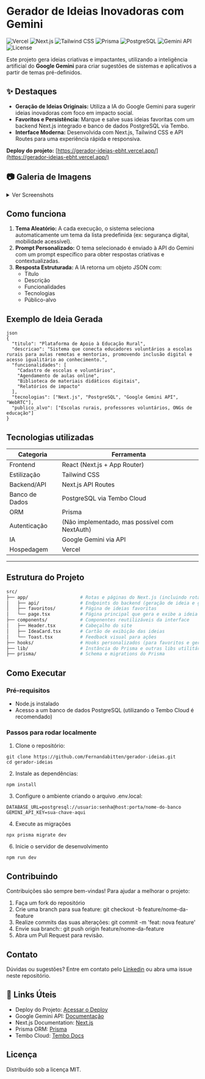 # Gerador de Ideias Inovadoras com Gemini

![Vercel](https://vercelbadge.vercel.app/api/Fernandabitten/gerador-ideias)
![Next.js](https://img.shields.io/badge/Next.js-black?logo=next.js&logoColor=white)
![Tailwind CSS](https://img.shields.io/badge/TailwindCSS-38B2AC?logo=tailwind-css&logoColor=white)
![Prisma](https://img.shields.io/badge/Prisma-2D3748?logo=prisma&logoColor=white)
![PostgreSQL](https://img.shields.io/badge/PostgreSQL-316192?logo=postgresql&logoColor=white)
![Gemini API](https://img.shields.io/badge/Google%20Gemini-4285F4?logo=google&logoColor=white)
![License](https://img.shields.io/badge/License-MIT-yellow.svg)

Este projeto gera ideias criativas e impactantes, utilizando a inteligência artificial do **Google Gemini** para criar sugestões de sistemas e aplicativos a partir de temas pré-definidos. 

## ✨ Destaques

- **Geração de Ideias Originais:** Utiliza a IA do Google Gemini para sugerir ideias inovadoras com foco em impacto social.
- **Favoritos e Persistência:** Marque e salve suas ideias favoritas com um backend Next.js integrado e banco de dados PostgreSQL via Tembo.
- **Interface Moderna:** Desenvolvida com Next.js, Tailwind CSS e API Routes para uma experiência rápida e responsiva.

 **Deploy do projeto:** [https://gerador-ideias-ebht.vercel.app/](https://gerador-ideias-ebht.vercel.app/)

 ## 📷 Galeria de Imagens

<details>
  <summary>Ver Screenshots</summary>

  <div style="display: flex; flex-wrap: wrap; gap: 1rem;">
    <img src="https://github.com/user-attachments/assets/a00d33f3-89b7-488b-ad35-bd4143ceb365" alt="Screenshot 1" style="width: 300px;">
    <img src="https://github.com/user-attachments/assets/10aca613-107c-4b28-b655-eba2e0012b25" alt="Screenshot 2" style="width: 300px;">
    <img src="https://github.com/user-attachments/assets/954de5ba-cdf7-4f31-8297-9b3f2ebb2f7f" alt="Screenshot 3" style="width: 300px;">
  </div>

</details>

## Como funciona
1. **Tema Aleatório:** A cada execução, o sistema seleciona automaticamente um tema da lista predefinida (ex: segurança digital, mobilidade acessível).
2. **Prompt Personalizado:** O tema selecionado é enviado à API do Gemini com um prompt específico para obter respostas criativas e contextualizadas.
3. **Resposta Estruturada:** A IA retorna um objeto JSON com:
   - Título
   - Descrição
   - Funcionalidades
   - Tecnologias
   - Público-alvo

## Exemplo de Ideia Gerada
```
json
{
  "titulo": "Plataforma de Apoio à Educação Rural",
  "descricao": "Sistema que conecta educadores voluntários a escolas rurais para aulas remotas e mentorias, promovendo inclusão digital e acesso igualitário ao conhecimento.",
  "funcionalidades": [
    "Cadastro de escolas e voluntários",
    "Agendamento de aulas online",
    "Biblioteca de materiais didáticos digitais",
    "Relatórios de impacto"
  ],
  "tecnologias": ["Next.js", "PostgreSQL", "Google Gemini API", "WebRTC"],
  "publico_alvo": ["Escolas rurais, professores voluntários, ONGs de educação"]
}
```

## Tecnologias utilizadas
| Categoria         | Ferramenta                                   |
|------------------|-----------------------------------------------|
| Frontend         | React (Next.js + App Router)                  |
| Estilização      | Tailwind CSS                                  |
| Backend/API      | Next.js API Routes                            |
| Banco de Dados   | PostgreSQL via Tembo Cloud                    |
| ORM              | Prisma                                        |
| Autenticação     | (Não implementado, mas possível com NextAuth) |
| IA               | Google Gemini via API                         |
| Hospedagem       | Vercel                                        |
--------------------------------------------------------------------

## Estrutura do Projeto
```bash
src/
├── app/                   # Rotas e páginas do Next.js (incluindo rotas API)
│   ├── api/               # Endpoints do backend (geração de ideia e gerenciamento de favoritos)
│   ├── favoritos/         # Página de ideias favoritas
│   └── page.tsx           # Página principal que gera e exibe a ideia
├── components/            # Componentes reutilizáveis da interface
│   ├── Header.tsx         # Cabeçalho do site
│   ├── IdeaCard.tsx       # Cartão de exibição das ideias
│   └── Toast.tsx          # Feedback visual para ações
├── hooks/                 # Hooks personalizados (para favoritos e geração de ideias)
├── lib/                   # Instância do Prisma e outras libs utilitárias
├── prisma/                # Schema e migrations do Prisma
```
## Como Executar
### Pré-requisitos
- Node.js instalado
- Acesso a um banco de dados PostgreSQL (utilizando o Tembo Cloud é recomendado)
### Passos para rodar localmente
1. Clone o repositório:
```
git clone https://github.com/Fernandabitten/gerador-ideias.git
cd gerador-ideias
```
2. Instale as dependências:
```
npm install
```
3. Configure o ambiente criando o arquivo .env.local:
```
DATABASE_URL=postgresql://usuario:senha@host:porta/nome-do-banco
GEMINI_API_KEY=sua-chave-aqui
```
4. Execute as migrações
```
npx prisma migrate dev
```
6. Inicie o servidor de desenvolvimento
```
npm run dev
```
## Contribuindo
Contribuições são sempre bem-vindas! Para ajudar a melhorar o projeto:
1. Faça um fork do repositório
2. Crie uma branch para sua feature: git checkout -b feature/nome-da-feature
3. Realize commits das suas alterações: git commit -m 'feat: nova feature'
4. Envie sua branch:: git push origin feature/nome-da-feature
5. Abra um Pull Request para revisão.

## Contato
Dúvidas ou sugestões? Entre em contato pelo  [Linkedin](https://www.linkedin.com/in/fernandabbittencourt/) ou abra uma issue neste repositório.

## 🔗 Links Úteis
- Deploy do Projeto: [Acessar o Deploy](https://gerador-ideias-ebht.vercel.app/)
- Google Gemini API: [Documentação](https://ai.google.dev/gemini-api/docs?hl=pt-br)
- Next.js Documentation: [Next.js](https://nextjs.org/docs)
- Prisma ORM: [Prisma](https://github.com/prisma/prisma)
- Tembo Cloud: [Tembo Docs](https://tembo.io/docs)

## Licença
Distribuído sob a licença MIT. 


